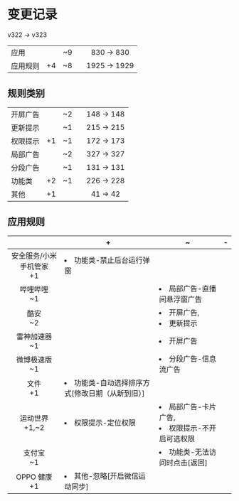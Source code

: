 # 变更记录

v322 -> v323

||||||
|-|:-:|:-:|:-:|:-:|
|应用||~9||830 -> 830|
|应用规则|+4|~8||1925 -> 1929|

## 规则类别

||||||
|-|:-:|:-:|:-:|:-:|
|开屏广告||~2||148 -> 148|
|更新提示||~1||215 -> 215|
|权限提示|+1|~1||172 -> 173|
|局部广告||~2||327 -> 327|
|分段广告||~1||131 -> 131|
|功能类|+2|~1||226 -> 228|
|其他|+1|||41 -> 42|

## 应用规则

||+|~|-|
|:-:|-|-|-|
|安全服务/小米手机管家<br>+1|<li>功能类-禁止后台运行弹窗|||
|哔哩哔哩<br>~1||<li>局部广告-直播间悬浮窗广告||
|酷安<br>~2||<li>开屏广告,<li>更新提示||
|雷神加速器<br>~1||<li>开屏广告||
|微博极速版<br>~1||<li>分段广告-信息流广告||
|文件<br>+1|<li>功能类-自动选择排序方式[修改日期（从新到旧）]|||
|运动世界<br>+1,~2|<li>权限提示-定位权限|<li>局部广告-卡片广告,<li>权限提示-不开启可选权限||
|支付宝<br>~1||<li>功能类-无法访问时点击[返回]||
|OPPO 健康<br>+1|<li>其他-忽略[开启微信运动同步]|||
